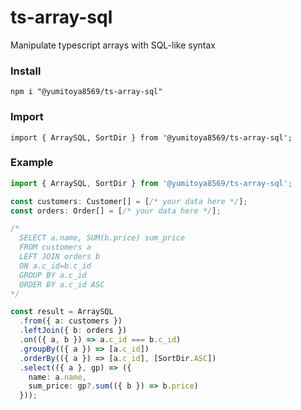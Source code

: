 # ts-array-sql

Manipulate typescript arrays with SQL-like syntax

### Install
```
npm i "@yumitoya8569/ts-array-sql"
```

### Import
```
import { ArraySQL, SortDir } from '@yumitoya8569/ts-array-sql';
```

### Example
```typescript
import { ArraySQL, SortDir } from '@yumitoya8569/ts-array-sql';

const customers: Customer[] = [/* your data here */];
const orders: Order[] = [/* your data here */];

/* 
  SELECT a.name, SUM(b.price) sum_price
  FROM customers a
  LEFT JOIN orders b
  ON a.c_id=b.c_id
  GROUP BY a.c_id
  ORDER BY a.c_id ASC
*/

const result = ArraySQL
  .from({ a: customers })
  .leftJoin({ b: orders })
  .on(({ a, b }) => a.c_id === b.c_id)
  .groupBy(({ a }) => [a.c_id])
  .orderBy(({ a }) => [a.c_id], [SortDir.ASC])
  .select(({ a }, gp) => ({
    name: a.name,
    sum_price: gp?.sum(({ b }) => b.price)
  }));

```
